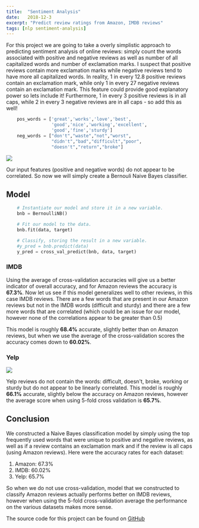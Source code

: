 ```yaml
---
title:  "Sentiment Analysis"
date:   2018-12-3
excerpt: "Predict review ratings from Amazon, IMDB reviews"
tags: [nlp sentiment-analysis]
---
```


For this project we are going to take a overly simplistic approach to predicting sentiment analysis of online reviews: simply count the words associated with positive and negative reviews as well as number of all capitalized words and number of exclamation marks. I suspect that positive reviews contain more exclamation marks while negative reviews tend to have more all capitalized words. In reality, 1 in every 12.8 positive reviews contain an exclamation mark, while only 1 in every 27 negative reviews contain an exclamation mark. This feature could provide good explanatory power so lets include it!
Furthermore, 1 in every 3 positive reviews is in all caps, while 2 in every 3 negative reviews are in all caps - so add this as well!


``` python
	pos_words = ['great','works','love','best',
	             'good','nice','working','excellent',
	             'good','fine','sturdy']
	neg_words = ["don't","waste","not","worst",
	             "didn't","bad","difficult","poor",
	             "doesn't","return","broke"]
```

<img src="{{site.baseurl}}/images/posts/3-sentiment-correlation-heatmap.png">


Our input features (positive and negative words) do not appear to be correlated. So now we will simply create a Bernouli Naive Bayes classifier.

## Model

``` python
	# Instantiate our model and store it in a new variable.
	bnb = BernoulliNB()

	# Fit our model to the data.
	bnb.fit(data, target)

	# Classify, storing the result in a new variable.
	#y_pred = bnb.predict(data)
	y_pred = cross_val_predict(bnb, data, target)
```
### IMDB

Using the average of cross-validation accuracies will give us a better indicator of overall accuracy, and for Amazon reviews the accuracy is **67.3%**. Now let us see if this model generalizes well to other reviews, in this case IMDB reviews. There are a few words that are present in our Amazon reviews but not in the IMDB words (difficult and sturdy) and there are a few more words that are correlated (which could be an issue for our model, however none of the correlations appear to be greater than 0.5)

This model is roughly **68.4%** accurate, slightly better than on Amazon reviews, but when we use the average of the cross-validation scores the accuracy comes down to **60.02%**.

### Yelp

<img src="{{site.baseurl}}/images/posts/3-sentiment-correlation-heatmap-yelp.png">

Yelp reviews do not contain the words: difficult, doesn't, broke, working or sturdy but do not appear to be linearly correlated. This model is roughly **66.1%** accurate, slightly below the accuracy on Amazon reviews, however the average score when using 5-fold cross validation is **65.7%**. 

## Conclusion

We constructed a Naive Bayes classification model by simply using the top frequently used words that were unique to positive and negative reviews, as well as if a review contains an exclamation mark and if the review is all caps (using Amazon reviews). Here were the accuracy rates for each dataset:

  1. Amazon: 67.3%
  2. IMDB: 60.02%
  3. Yelp: 65.7%

So when we do not use cross-validation, model that we constructed to classify Amazon reviews actually performs better on IMDB reviews, however when using the 5-fold cross-validation average the performance on the various datasets makes more sense.


The source code for this project can be found on [GitHub](https://github.com/mkm29/DataScience/blob/master/thinkful/unit/2/2/challenge/sentiment_analysis.ipynb)